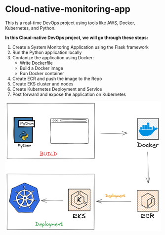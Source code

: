 # Cloud-native-monitoring-app

This is a real-time DevOps project using tools like AWS, Docker, Kubernetes, and Python.

**In this Cloud-native DevOps project, we will go through these steps:**

1. Create a System Monitoring Application using the Flask framework
2. Run the Python application locally
3. Contanize the application using Docker:
   -  Write Dockerfile
   -  Build a Docker image
   -  Run Docker container
5. Create ECR and push the image to the Repo
6. Create EKS cluster and nodes
7. Create Kubernetes Deployment and Service
8. Post forward and expose the application on Kubernetes

![project_diagram](diagram.png)
